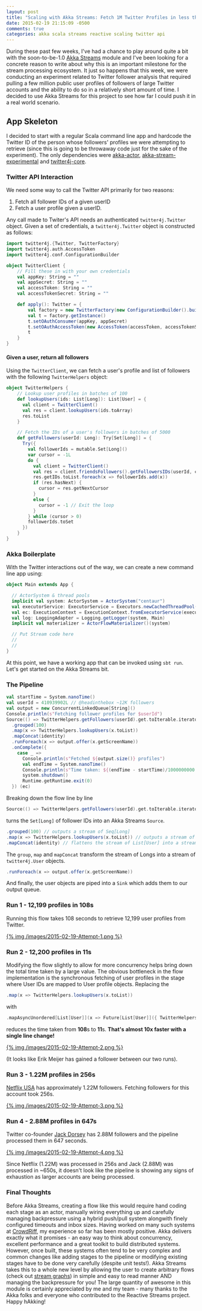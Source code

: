 ```yaml
---
layout: post
title: "Scaling with Akka Streams: Fetch 1M Twitter Profiles in less than 5min"
date: 2015-02-19 21:15:09 -0500
comments: true
categories: akka scala streams reactive scaling twitter api
---
```


During these past few weeks, I've had a chance to play around quite a bit with the soon-to-be-1.0 [Akka Streams](http://doc.akka.io/docs/akka-stream-and-http-experimental/1.0-M3/scala.html) module and I've been looking for a concrete reason to write about why this is an important milestone for the stream processing ecosystem. It just so happens that this week, we were conducting an experiment related to Twitter follower analysis that required pulling a few million public user profiles of followers of large Twitter accounts and the ability to do so in a relatively short amount of time. I decided to use Akka Streams for this project to see how far I could push it in a real world scenario.

## App Skeleton

I decided to start with a regular Scala command line app and hardcode the Twitter ID of the person whose followers' profiles we were attempting to retrieve (since this is going to be throwaway code just for the sake of the experiment). The only dependencies were [akka-actor](http://mvnrepository.com/artifact/com.typesafe.akka/akka-actor_2.11/2.3.9), [akka-stream-experimental](http://mvnrepository.com/artifact/com.typesafe.akka/akka-stream-experimental_2.11/1.0-M3) and [twitter4j-core](http://mvnrepository.com/artifact/org.twitter4j/twitter4j-core/4.0.2).


### Twitter API Interaction

We need some way to call the Twitter API primarily for two reasons:

1) Fetch all follower IDs of a given userID  
2) Fetch a user profile given a userID.  

Any call made to Twiter's API needs an authenticated `twitter4j.Twitter` object. Given a set of credentials, a `twitter4j.Twitter` object is constructed as follows:

```scala
import twitter4j.{Twitter, TwitterFactory}
import twitter4j.auth.AccessToken
import twitter4j.conf.ConfigurationBuilder

object TwitterClient {
    // Fill these in with your own credentials
    val appKey: String = ""
    val appSecret: String = ""
    val accessToken: String = ""
    val accessTokenSecret: String = ""

    def apply(): Twitter = {
        val factory = new TwitterFactory(new ConfigurationBuilder().build())
        val t = factory.getInstance()
        t.setOAuthConsumer(appKey, appSecret)
        t.setOAuthAccessToken(new AccessToken(accessToken, accessTokenSecret))  
        t
    }    
}

```

#### Given a user, return all followers

Using the `TwitterClient`, we can fetch a user's profile and list of followers with the following `TwitterHelpers` object:

```scala
object TwitterHelpers {
    // Lookup user profiles in batches of 100
    def lookupUsers(ids: List[Long]): List[User] = {
      val client = TwitterClient()
      val res = client.lookupUsers(ids.toArray)
      res.toList
    }

    // Fetch the IDs of a user's followers in batches of 5000
    def getFollowers(userId: Long): Try[Set[Long]] = {
      Try({
        val followerIds = mutable.Set[Long]()
        var cursor = -1L
        do {
          val client = TwitterClient()
          val res = client.friendsFollowers().getFollowersIDs(userId, cursor, 5000)
          res.getIDs.toList.foreach(x => followerIds.add(x))
          if (res.hasNext) {
            cursor = res.getNextCursor
          }
          else {
            cursor = -1 // Exit the loop
          }
        } while (cursor > 0)
        followerIds.toSet
      })
    }
}
```

### Akka Boilerplate

With the Twitter interactions out of the way, we can create a new command line app using:

```scala
object Main extends App {

  // ActorSystem & thread pools
  implicit val system: ActorSystem = ActorSystem("centaur")
  val executorService: ExecutorService = Executors.newCachedThreadPool()
  val ec: ExecutionContext = ExecutionContext.fromExecutorService(executorService)
  val log: LoggingAdapter = Logging.getLogger(system, Main)
  implicit val materializer = ActorFlowMaterializer()(system)

  // Put Stream code here
  //
  //
}
```

At this point, we have a working app that can be invoked using `sbt run`. Let's get started on the Akka Streams bit.

### The Pipeline

```scala
val startTime = System.nanoTime()
val userId = 410939902L // @headinthebox ~12K followers
val output = new ConcurrentLinkedQueue[String]()
Console.println(s"Fetching follower profiles for $userId")
Source(() => TwitterHelpers.getFollowers(userId).get.toIterable.iterator)
  .grouped(100)
  .map(x => TwitterHelpers.lookupUsers(x.toList))
  .mapConcat(identity)
  .runForeach(x => output.offer(x.getScreenName))
  .onComplete({
    case _ =>
      Console.println(s"Fetched ${output.size()} profiles")
      val endTime = System.nanoTime()
      Console.println(s"Time taken: ${(endTime - startTime)/1000000000.00}s")
      system.shutdown()
      Runtime.getRuntime.exit(0)
  }) (ec)
```

Breaking down the flow line by line
```scala
Source(() => TwitterHelpers.getFollowers(userId).get.toIterable.iterator)
```
turns the `Set[Long]` of follower IDs into an Akka Streams `Source`.
```scala
.grouped(100) // outputs a stream of Seq[Long]
.map(x => TwitterHelpers.lookupUsers(x.toList)) // outputs a stream of List[User]
.mapConcat(identity) // flattens the stream of List[User] into a stream of User
```
The `group`, `map` and `mapConcat` transform the stream of Longs into a stream of `twitter4j.User` objects.
```scala
.runForeach(x => output.offer(x.getScreenName))
```
And finally, the user objects are piped into a `Sink` which adds them to our output queue.

### Run 1 - 12,199 profiles in 108s

Running this flow takes 108 seconds to retrieve 12,199 user profiles from Twitter.

[{% img /images/2015-02-19-Attempt-1.png %}](/images/2015-02-19-Attempt-1.png)

### Run 2 - 12,200 profiles in 11s

Modifying the flow slightly to allow for more concurrency helps bring down the total time taken by a large value. The obvious bottleneck in the flow implementation is the synchronous fetching of user profiles in the stage where User IDs are mapped to User profile objects. Replacing the
```scala
.map(x => TwitterHelpers.lookupUsers(x.toList))
```
with
```scala
.mapAsyncUnordered[List[User]](x => Future[List[User]]({ TwitterHelpers.lookupUsers(x.toList) } (ec)))
```
reduces the time taken from **108**s to **11**s. **That's almost 10x faster with a single line change!**

[{% img /images/2015-02-19-Attempt-2.png %}](/images/2015-02-19-Attempt-2.png)

(It looks like Erik Meijer has gained a follower between our two runs).

### Run 3 - 1.22M profiles in 256s
[Netflix USA](https://twitter.com/netflix) has approximately 1.22M followers. Fetching followers for this account took 256s.

[{% img /images/2015-02-19-Attempt-3.png %}](/images/2015-02-19-Attempt-3.png)

### Run 4 - 2.88M profiles in 647s

Twitter co-founder [Jack Dorsey](https://twitter.com/jack) has 2.88M followers and the pipeline processed them in 647 seconds.

[{% img /images/2015-02-19-Attempt-4.png %}](/images/2015-02-19-Attempt-4.png)

Since Netflix (1.22M) was processed in 256s and Jack (2.88M) was processed in ~650s, it doesn't look like the pipeline is showing any signs of exhaustion as larger accounts are being processed.

### Final Thoughts

Before Akka Streams, creating a flow like this would require hand coding each stage as an actor, manually wiring everything up and carefully managing backpressure using a hybrid push/pull system alongwith finely configured timeouts and inbox sizes. Having worked on many such systems at [CrowdRiff](http://crowdriff.com), my experience so far has been mostly positive. Akka delivers exactly what it promises - an easy way to think about concurrency, excellent performance and a great toolkit to build distributed systems. However, once built, these systems often tend to be very complex and common changes like adding stages to the pipeline or modifying existing stages have to be done very carefully (despite unit tests!). Akka Streams takes this to a whole new level by allowing the user to create arbitrary flows (check out [stream graphs](http://doc.akka.io/docs/akka-stream-and-http-experimental/1.0-M3/scala/stream-graphs.html)) in simple and easy to read manner AND managing the backpressure for you! The large quantity of awesome in this module is certainly appreciated by me and my team - many thanks to the Akka folks and everyone who contributed to the Reactive Streams project. Happy hAkking!

